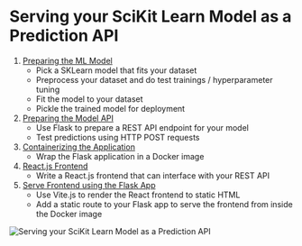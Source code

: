 # Serving your SciKit Learn Model as a Prediction API

1. [Preparing the ML Model](https://mpolinowski.github.io/docs/IoT-and-Machine-Learning/AIOps/2023-06-17-scikit-learn-model-deployment/2023-06-17#preparing-the-ml-model)
    * Pick a SKLearn model that fits your dataset
    * Preprocess your dataset and do test trainings / hyperparameter tuning
    * Fit the model to your dataset
    * Pickle the trained model for deployment
2. [Preparing the Model API](https://mpolinowski.github.io/docs/IoT-and-Machine-Learning/AIOps/2023-06-17-scikit-learn-model-deployment/2023-06-17#preparing-the-model-api)
    * Use Flask to prepare a REST API endpoint for your model
    * Test predictions using HTTP POST requests
3. [Containerizing the Application](https://mpolinowski.github.io/docs/IoT-and-Machine-Learning/AIOps/2023-06-17-scikit-learn-model-deployment/2023-06-17#containerizing-the-application)
    * Wrap the Flask application in a Docker image
4. [React.js Frontend](https://mpolinowski.github.io/docs/IoT-and-Machine-Learning/AIOps/2023-06-17-scikit-learn-model-deployment/2023-06-17#reactjs-frontend)
    * Write a React.js frontend that can interface with your REST API
4. [Serve Frontend using the Flask App](https://mpolinowski.github.io/docs/IoT-and-Machine-Learning/AIOps/2023-06-17-scikit-learn-model-deployment/2023-06-17)
    * Use Vite.js to render the React frontend to static HTML
    * Add a static route to your Flask app to serve the frontend from inside the Docker image


![Serving your SciKit Learn Model as a Prediction API](https://github.com/mpolinowski/sklearn-model-deployment/blob/master/04_react_frontend/SciKit_Learn_Model_API.gif)
